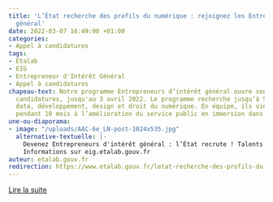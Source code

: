 ```yaml
---
title: 'L’État recherche des profils du numérique : rejoignez les Entrepreneurs d’intérêt
  général'
date: 2022-03-07 16:49:00 +01:00
categories:
- Appel à candidatures
tags:
- Etalab
- EIG
- Entrepreneur d'Intérêt Général
- Appel à candidatures
chapeau-text: Notre programme Entrepreneurs d’intérêt général ouvre son 6e appel à
  candidatures, jusqu'au 3 avril 2022. Le programme recherche jusqu’à 50 expert/es
  data, développement, design et droit du numérique. En équipe, ils viendront contribuer
  pendant 10 mois à l’amélioration du service public en immersion dans une administration.
une-ou-diaporama:
- image: "/uploads/AAC-6e_LN-post-1024x535.jpg"
  alternative-textuelle: |-
    Devenez Entrepreneurs d'intérêt général : l’État recrute ! Talents du numérique, postulez jusqu'au 3 avril pour rejoindre notre 6e promotion.
    Informations sur eig.etalab.gouv.fr
auteur: etalab.gouv.fr
redirection: https://www.etalab.gouv.fr/letat-recherche-des-profils-du-numerique-rejoignez-les-entrepreneurs-dinteret-general/
---
```


<div class="lien-important"><p><a href="https://www.etalab.gouv.fr/letat-recherche-des-profils-du-numerique-rejoignez-les-entrepreneurs-dinteret-general/" alt="Lire la suite - Lien externe">Lire la suite</a></p></div>